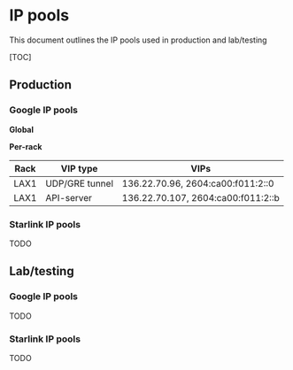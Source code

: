 # IP pools

This document outlines the IP pools used in production and lab/testing

[TOC]


## Production

### Google IP pools

**Global**


**Per-rack**

Rack | VIP type | VIPs
--- | --- | ---
LAX1 | UDP/GRE tunnel | 136.22.70.96, 2604:ca00:f011:2::0
LAX1 | API-server | 136.22.70.107, 2604:ca00:f011:2::b


### Starlink IP pools

TODO

## Lab/testing

### Google IP pools

TODO

### Starlink IP pools

TODO